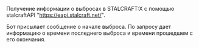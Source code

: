 Получение информации о выбросах в STALCRAFT:X с помощью stalcraftAPI "https://eapi.stalcraft.net/".

Бот присылает сообщение о начале выброса. По запросу дает информацию о времени последнего выброса и времени прошедшем с его окончания. 


